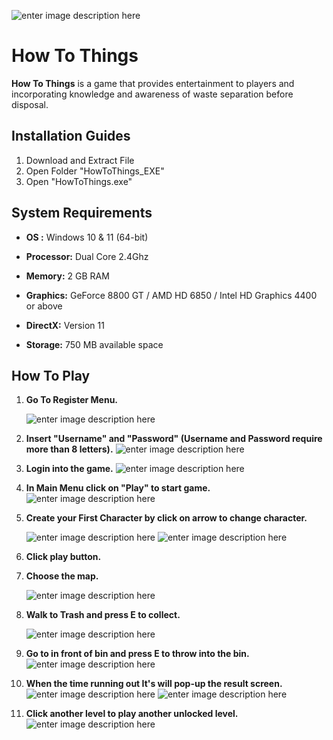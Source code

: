 ![enter image description here](https://media.discordapp.net/attachments/1185153754274734100/1185154784735531038/Untitled-1_copy.png?ex=658e9467&is=657c1f67&hm=2737120ec0202a57bda45e65c7c80d9586fbc21a3c088e0a9b4c201e5799a1fc&=&format=webp&quality=lossless&width=2566&height=1284)
# How To Things

**How To Things**  is a game that provides entertainment to players and incorporating knowledge and awareness of waste separation before disposal.


## Installation Guides

1.  Download and Extract File
2.  Open Folder "HowToThings_EXE"
3.  Open "HowToThings.exe"

## System Requirements

-   **OS :**  Windows 10 & 11 (64-bit)  
    
-   **Processor:**  Dual Core 2.4Ghz  
    
-   **Memory:**  2 GB RAM  
    
-   **Graphics:**  GeForce 8800 GT / AMD HD 6850 / Intel HD Graphics 4400 or above  
    
-   **DirectX:**  Version 11  
    
-   **Storage:**  750 MB available space

## How To Play

1.  **Go To Register Menu.**

	![enter image description here](https://media.discordapp.net/attachments/1185153754274734100/1185160050755518535/Screenshot_2023-12-15_165235.png?ex=658e994f&is=657c244f&hm=6fec9a1e43dbe2ed85a321e1d78730010851ae0a2722193d77df01a912776d0f&=&format=webp&quality=lossless&width=2470&height=1392)

2.  **Insert "Username" and "Password" (Username and Password require more than 8 letters).**
![enter image description here](https://media.discordapp.net/attachments/1185153754274734100/1185160051577585714/Screenshot_2023-12-15_165328.png?ex=658e994f&is=657c244f&hm=a093effc76cc6d7218b87b71a6d592a696a2c0554bac9cd9db634d1ac7280d5f&=&format=webp&quality=lossless&width=2490&height=1390)

3.  **Login into the game.**
![enter image description here](https://media.discordapp.net/attachments/1185153754274734100/1185160052206743612/Screenshot_2023-12-15_165349.png?ex=658e994f&is=657c244f&hm=c9dc55f7c15d73e745b80df86b3e8d2f6f29eacf4411aac98b192d1adb7a5c6c&=&format=webp&quality=lossless&width=2480&height=1392)

4.  **In Main Menu click on "Play" to start game.**
![enter image description here](https://media.discordapp.net/attachments/1185153754274734100/1185160050755518535/Screenshot_2023-12-15_165235.png?ex=658e994f&is=657c244f&hm=6fec9a1e43dbe2ed85a321e1d78730010851ae0a2722193d77df01a912776d0f&=&format=webp&quality=lossless&width=2470&height=1392)

5.  **Create your First Character by click on arrow to change character.**

	![enter image description here](https://media.discordapp.net/attachments/1185153754274734100/1185160052844281907/Screenshot_2023-12-15_165437.png?ex=658e994f&is=657c244f&hm=85380b59cdb77bbb1091a1a53ee2444ccb30e625ee59a3dd164f7c1bdc1be205&=&format=webp&quality=lossless&width=2484&height=1392)
	![enter image description here](https://media.discordapp.net/attachments/1185153754274734100/1185160053204975656/Screenshot_2023-12-15_165504.png?ex=658e994f&is=657c244f&hm=85486de15cd5a5f2579a820d606ef9d62a82088b941eefa214e099852387aba9&=&format=webp&quality=lossless&width=2478&height=1392)
6.  **Click play button.**
7.  **Choose the map.**

	![enter image description here](https://media.discordapp.net/attachments/1185153754274734100/1185160053536342037/Screenshot_2023-12-15_165519.png?ex=658e994f&is=657c244f&hm=b03b37d1ad94c463ed88624bc675efd96a0d34ae0b08388aeb32e0ef43090643&=&format=webp&quality=lossless&width=2478&height=1392)
8.  **Walk to Trash and press E to collect.**

	![enter image description here](https://media.discordapp.net/attachments/1185153754274734100/1185160054085779526/Screenshot_2023-12-15_165558.png?ex=658e9950&is=657c2450&hm=6649b1f2f6ad300ef0336303a0af26c31e499a763cc6f41d3fcd7f0549a24bb0&=&format=webp&quality=lossless&width=2484&height=1392)
9.  **Go to in front of bin and press E to throw into the bin.**
	![enter image description here](https://media.discordapp.net/attachments/1185153754274734100/1185259749193826404/ThrowToBin.png?ex=658ef629&is=657c8129&hm=31a6eef9e6bc41eb30836e437fd2ea8aba6bca8d26ea379b88823e72a42d5319&=&format=webp&quality=lossless&width=1990&height=1294)
10.  **When the time running out It's will pop-up the result screen.**
	![enter image description here](https://media.discordapp.net/attachments/1185153754274734100/1185160054639439943/Screenshot_2023-12-15_165728.png?ex=658e9950&is=657c2450&hm=62372e4f394be1d410d8c9800ea92b288a858b388b0644174e7b2503429177d4&=&format=webp&quality=lossless&width=2480&height=1392)
	![enter image description here](https://media.discordapp.net/attachments/1185153754274734100/1185259747809710171/BinData.png?ex=658ef628&is=657c8128&hm=fd74c84aa3565a891ab1c92bb9011a4b66c7af2590be337d7aa11eb837fad7a1&=&format=webp&quality=lossless&width=1990&height=1294)
12.  **Click another level to play another unlocked level.**
	![enter image description here](https://media.discordapp.net/attachments/1185153754274734100/1185160055113400350/Screenshot_2023-12-15_165741.png?ex=658e9950&is=657c2450&hm=1366e719d5497ee4f209c439297b802527c462650e2fbc8c94721a4b1da246ab&=&format=webp&quality=lossless&width=2480&height=1392)


